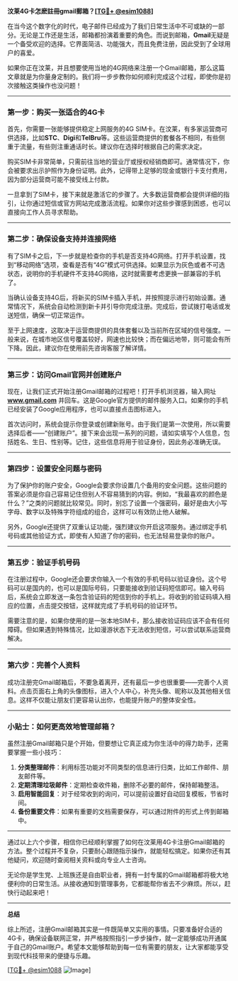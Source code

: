 **汶莱4G卡怎麽註冊gmail郵箱？[[TG💪+ @esim1088](https://t.me/s/esim1088)]**

在当今这个数字化的时代，电子邮件已经成为了我们日常生活中不可或缺的一部分。无论是工作还是生活，邮箱都扮演着重要的角色。而说到邮箱，**Gmail**无疑是一个备受欢迎的选择。它界面简洁、功能强大，而且免费注册，因此受到了全球用户的喜爱。

如果你正在汶莱，并且想要使用当地的4G网络来注册一个Gmail邮箱，那么这篇文章就是为你量身定制的。我们将一步步教你如何顺利完成这个过程，即使你是初次接触这类操作也没问题！

---

### 第一步：购买一张适合的4G卡

首先，你需要一张能够提供稳定上网服务的4G SIM卡。在汶莱，有多家运营商可供选择，比如**STC**、**Digi**和**TelBru**等。这些运营商提供的套餐各不相同，有些侧重于流量，有些则注重通话时长。建议你在选择时根据自己的需求决定。

购买SIM卡非常简单，只需前往当地的营业厅或授权经销商即可。通常情况下，你会被要求出示护照作为身份证明。此外，记得带上足够的现金或银行卡支付费用，因为部分运营商可能不接受线上付款。

一旦拿到了SIM卡，接下来就是激活它的步骤了。大多数运营商都会提供详细的指引，让你通过短信或官方网站完成激活流程。如果你对这些步骤感到困惑，也可以直接向工作人员寻求帮助。

---

### 第二步：确保设备支持并连接网络

有了SIM卡之后，下一步就是检查你的手机是否支持4G网络。打开手机设置，找到“移动网络”选项，查看是否有“4G”模式可供选择。如果显示为灰色或者不可选状态，说明你的手机硬件不支持4G网络，这时就需要考虑更换一部兼容的手机了。

当确认设备支持4G后，将新买的SIM卡插入手机，并按照提示进行初始设置。通常情况下，系统会自动检测到新卡并引导你完成注册。完成后，尝试拨打电话或发送短信，确保一切正常运作。

至于上网速度，这取决于运营商提供的具体套餐以及当前所在区域的信号强度。一般来说，在城市地区信号覆盖较好，网速也比较快；而在偏远地带，则可能会有所下降。因此，建议你在使用前先咨询客服了解详情。

---

### 第三步：访问Gmail官网并创建账户

现在，让我们正式开始注册Gmail邮箱的过程吧！打开手机浏览器，输入网址 **www.gmail.com** 并回车。这是Google官方提供的邮件服务入口。如果你的手机已经安装了Google应用程序，也可以直接点击图标进入。

首次访问时，系统会提示你登录或创建新账号。由于我们是第一次使用，所以需要选择后者——“创建账户”。接下来会出现一系列的问题，请如实填写个人信息，包括姓名、生日、性别等。记住，这些信息将用于验证身份，因此务必准确无误。

---

### 第四步：设置安全问题与密码

为了保护你的账户安全，Google会要求你设置几个备用的安全问题。这些问题的答案必须是你自己容易记住但别人不容易猜到的内容。例如，“我最喜欢的颜色是什么？”之类的问题就比较常见。同时，别忘了设置一个强密码，最好是由大小写字母、数字以及特殊字符组成的组合，这样可以有效防止他人破解。

另外，Google还提供了双重认证功能，强烈建议你开启这项服务。通过绑定手机号码或其他验证方式，即使有人知道了你的密码，也无法轻易登录你的账户。

---

### 第五步：验证手机号码

在注册过程中，Google还会要求你输入一个有效的手机号码以验证身份。这个号码可以是国内的，也可以是国际号码，只要能接收到验证码短信即可。输入号码后，系统会立即发送一条包含验证码的短信到你的手机上。将收到的验证码填入相应的位置，点击提交按钮，这样就完成了手机号码的验证环节。

需要注意的是，如果你使用的是一张本地SIM卡，那么接收验证码应该不会有任何障碍。但如果遇到特殊情况，比如漫游状态下无法收到短信，可以尝试联系运营商解决。

---

### 第六步：完善个人资料

成功注册完Gmail邮箱后，不要急着离开，还有最后一步也很重要——完善个人资料。点击页面右上角的头像图标，进入个人中心，补充头像、昵称以及其他相关信息。这样不仅能让朋友们更容易认出你，也能提升账户的整体安全性。

---

### 小贴士：如何更高效地管理邮箱？

虽然注册Gmail邮箱只是个开始，但要想让它真正成为你生活中的得力助手，还需要掌握一些小技巧：

1. **分类整理邮件**：利用标签功能对不同类型的信息进行归类，比如工作邮件、朋友邮件等。
2. **定期清理垃圾邮件**：定期检查收件箱，删除不必要的邮件，保持邮箱整洁。
3. **启用智能回复**：对于经常收到的询问，可以提前设置好自动回复模板，节省时间。
4. **备份重要文件**：如果有重要的文档需要保存，可以通过附件的形式上传到邮箱中。

---

通过以上六个步骤，相信你已经顺利掌握了如何在汶莱用4G卡注册Gmail邮箱的方法。整个过程并不复杂，只要耐心跟随指示操作，就能轻松搞定。如果你还有其他疑问，欢迎随时查阅相关资料或向专业人士咨询。

无论你是学生党、上班族还是自由职业者，拥有一封专属的Gmail邮箱都将极大地便利你的日常生活。从接收通知到管理事务，它都能帮你省去不少麻烦。所以，赶快行动起来吧！

---

**总结**

综上所述，注册Gmail邮箱其实是一件既简单又实用的事情。只要准备好合适的4G卡，确保设备联网正常，并严格按照指引一步步操作，就一定能够成功开通属于自己的Gmail账户。希望本文能够帮助到每一位有需要的朋友，让大家都能享受到现代科技带来的便捷与乐趣。

[[TG💪+ @esim1088](https://t.me/s/esim1088) ![Image](https://i.postimg.cc/4NQfJmqS/Snipaste-2025-05-13-00-14-12.png)]